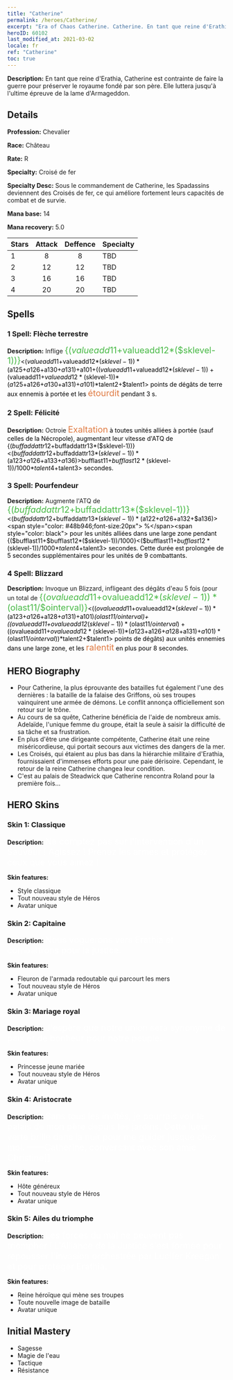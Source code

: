 ```yaml
---
title: "Catherine"
permalink: /heroes/Catherine/
excerpt: "Era of Chaos Catherine. Catherine. En tant que reine d'Erathia, Catherine est contrainte de faire la guerre pour préserver le royaume fondé par son père. Elle luttera jusqu'à l'ultime épreuve de la lame d'Armageddon."
heroID: 60102
last_modified_at: 2021-03-02
locale: fr
ref: "Catherine"
toc: true
---
```

 **Description:** En tant que reine d'Erathia, Catherine est contrainte de faire la guerre pour préserver le royaume fondé par son père. Elle luttera jusqu'à l'ultime épreuve de la lame d'Armageddon.
## Details
 **Profession:** Chevalier

 **Race:** Château

 **Rate:** R

 **Specialty:** Croisé de fer

 **Specialty Desc:** Sous le commandement de Catherine, les Spadassins deviennent des Croisés de fer, ce qui améliore fortement leurs capacités de combat et de survie.

 **Mana base:** 14

 **Mana recovery:** 5.0


  | Stars   |     Attack     |    Deffence    |      Specialty     |
  |---------|:---------------:|:---------------:|--------------------|
  |    1    | 8 | 8 | TBD |
  |    2    | 12 | 12 | TBD |
  |    3    | 16 | 16 | TBD |
  |    4    | 20 | 20 | TBD |

## Spells
### 1 Spell: Flèche terrestre
 **Description:** Inflige <span style="color: #48b946;font-size:20px">{($valueadd11+$valueadd12*($sklevel-1))}</span><span style="color: black"><($valueadd11+$valueadd12*($sklevel-1))*($a125+$a126+$a130+$a131)+$a101+(($valueadd11+$valueadd12*($sklevel-1))+($valueadd11+$valueadd12*($sklevel-1))*($a125+$a126+$a130+$a131)+$a101)*$talent2+$talent1> points de dégâts de terre aux ennemis à portée et les <span style="color: #e07c44;font-size:20px">étourdit</span><span style="color: black"> pendant 3 s.

### 2 Spell: Félicité
 **Description:** Octroie <span style="color: #e07c44;font-size:20px">Exaltation</span><span style="color: black"> à toutes unités alliées à portée (sauf celles de la Nécropole), augmentant leur vitesse d'ATQ de {($buffaddattr12+$buffaddattr13*($sklevel-1))}<($buffaddattr12+$buffaddattr13*($sklevel-1))*($a123+$a126+$a133+$a136)> % pendant <span style="color: #48b946;font-size:20px">{($bufflast11+$bufflast12*($sklevel-1))/1000}</span><span style="color: black"><($bufflast11+$bufflast12*($sklevel-1))/1000*$talent4+$talent3> secondes.

### 3 Spell: Pourfendeur
 **Description:** Augmente l'ATQ de <span style="color: #48b946;font-size:20px">{($buffaddattr12+$buffaddattr13*($sklevel-1))}</span><span style="color: black"><($buffaddattr12+$buffaddattr13*($sklevel-1))*($a122+$a126+$a132+$a136)><span style="color: #48b946;font-size:20px"> %</span><span style="color: black"> pour les unités alliées dans une large zone pendant {($bufflast11+$bufflast12*($sklevel-1))/1000}<($bufflast11+$bufflast12*($sklevel-1))/1000*$talent4+$talent3> secondes. Cette durée est prolongée de 5 secondes supplémentaires pour les unités de 9 combattants.

### 4 Spell: Blizzard
 **Description:** Invoque un Blizzard, infligeant des dégâts d'eau 5 fois (pour un total de <span style="color: #48b946;font-size:20px">{($ovalueadd11+$ovalueadd12*($sklevel-1))*($olast11/$ointerval)}</span><span style="color: black"><(($ovalueadd11+$ovalueadd12*($sklevel-1))*($a123+$a126+$a128+$a131)+$a101)*($olast11/$ointerval)+(($ovalueadd11+$ovalueadd12*($sklevel-1))*($olast11/$ointerval)+(($ovalueadd11+$ovalueadd12*($sklevel-1))*($a123+$a126+$a128+$a131)+$a101)*($olast11/$ointerval))*$talent2+$talent1> points de dégâts) aux unités ennemies dans une large zone, et les <span style="color: #e07c44;font-size:20px">ralentit</span><span style="color: black"> en plus pour 8 secondes.


## HERO Biography
   - Pour Catherine, la plus éprouvante des batailles fut également l'une des dernières : la bataille de la falaise des Griffons, où ses troupes vainquirent une armée de démons. Le conflit annonça officiellement son retour sur le trône.
   - Au cours de sa quête, Catherine bénéficia de l'aide de nombreux amis. Adelaïde, l'unique femme du groupe, était la seule à saisir la difficulté de sa tâche et sa frustration.
   - En plus d'être une dirigeante compétente, Catherine était une reine miséricordieuse, qui portait secours aux victimes des dangers de la mer.
   - Les Croisés, qui étaient au plus bas dans la hiérarchie militaire d'Erathia, fournissaient d'immenses efforts pour une paie dérisoire. Cependant, le retour de la reine Catherine changea leur condition.
   - C'est au palais de Steadwick que Catherine rencontra Roland pour la première fois...

## HERO Skins
### Skin 1: **Classique**

 **Description:** <span style="color: #ffffff;font-size:20px">Ne comptez pas sur l'intervention d'un Sauveur ! Agissez ! Prenez les armes et protégez ceux que vous aimez ! </span>

 **Skin features:** 

   - Style classique
   - Tout nouveau style de Héros
   - Avatar unique

### Skin 2: **Capitaine**

 **Description:** <span style="color: #ffffff;font-size:20px">Nous voguerons vers Erathia et combattrons pour la justice. </span>

 **Skin features:** 

   - Fleuron de l'armada redoutable qui parcourt les mers
   - Tout nouveau style de Héros
   - Avatar unique

### Skin 3: **Mariage royal**

 **Description:** <span style="color: #ffffff;font-size:20px">J'espère que notre union sera synonyme de paix et de bonheur pour notre peuple. </span>

 **Skin features:** 

   - Princesse jeune mariée
   - Tout nouveau style de Héros
   - Avatar unique

### Skin 4: **Aristocrate**

 **Description:** <span style="color: #ffffff;font-size:20px">Sans tous les invités, je pourrais voir le palais de mon père depuis les jardins. Cette lueur verte brille dans la nuit pour me guider jusque chez moi. <span style="color: #ffffff;font-size:20px"> ——Catherine, conversant avec son amie Christine</span>[]

 **Skin features:** 

   - Hôte généreux
   - Tout nouveau style de Héros
   - Avatar unique

### Skin 5: **Ailes du triomphe**

 **Description:** <span style="color: #ffffff;font-size:20px">Les forces du mal ne peuvent pas triompher ! L'Alliance de la Justice s'est formée pour repousser l'invasion orchestrée par Lucifer Kreegan et pour protéger Erathia.</span>

 **Skin features:** 

   - Reine héroïque qui mène ses troupes
   - Toute nouvelle image de bataille
   - Avatar unique


## Initial Mastery
   - Sagesse
   - Magie de l'eau
   - Tactique
   - Résistance
